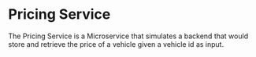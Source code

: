 # Pricing Service

The Pricing Service is a Microservice that simulates a backend that
would store and retrieve the price of a vehicle given a vehicle id as
input.
